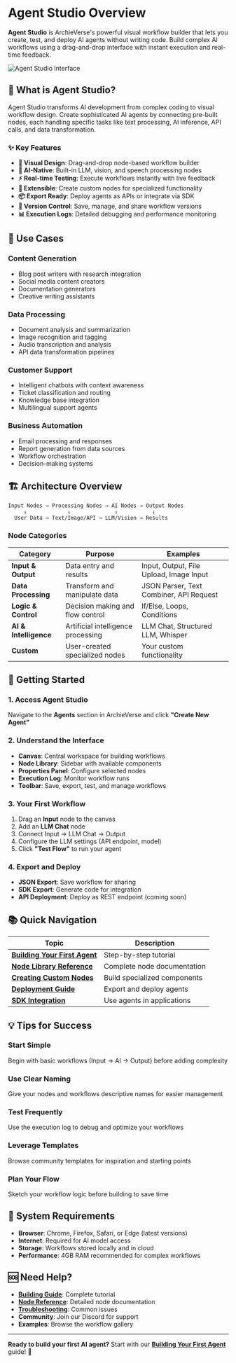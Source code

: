 # Agent Studio Overview

**Agent Studio** is ArchieVerse's powerful visual workflow builder that lets you create, test, and deploy AI agents without writing code. Build complex AI workflows using a drag-and-drop interface with instant execution and real-time feedback.

![Agent Studio Interface](../assets/agent-studio-overview.png)

## 🚀 What is Agent Studio?

Agent Studio transforms AI development from complex coding to visual workflow design. Create sophisticated AI agents by connecting pre-built nodes, each handling specific tasks like text processing, AI inference, API calls, and data transformation.

### ✨ Key Features

- **🎨 Visual Design**: Drag-and-drop node-based workflow builder
- **🧠 AI-Native**: Built-in LLM, vision, and speech processing nodes  
- **⚡ Real-time Testing**: Execute workflows instantly with live feedback
- **🔧 Extensible**: Create custom nodes for specialized functionality
- **📦 Export Ready**: Deploy agents as APIs or integrate via SDK
- **🔄 Version Control**: Save, manage, and share workflow versions
- **📊 Execution Logs**: Detailed debugging and performance monitoring

## 🎯 Use Cases

### **Content Generation**
- Blog post writers with research integration
- Social media content creators
- Documentation generators
- Creative writing assistants

### **Data Processing**
- Document analysis and summarization  
- Image recognition and tagging
- Audio transcription and analysis
- API data transformation pipelines

### **Customer Support**
- Intelligent chatbots with context awareness
- Ticket classification and routing
- Knowledge base integration
- Multilingual support agents

### **Business Automation**
- Email processing and responses
- Report generation from data sources
- Workflow orchestration
- Decision-making systems

## 🏗️ Architecture Overview

```
Input Nodes → Processing Nodes → AI Nodes → Output Nodes
     ↓             ↓              ↓           ↓
  User Data → Text/Image/API → LLM/Vision → Results
```

### **Node Categories**

| Category | Purpose | Examples |
|----------|---------|----------|
| **Input & Output** | Data entry and results | Input, Output, File Upload, Image Input |
| **Data Processing** | Transform and manipulate data | JSON Parser, Text Combiner, API Request |
| **Logic & Control** | Decision making and flow control | If/Else, Loops, Conditions |
| **AI & Intelligence** | Artificial intelligence processing | LLM Chat, Structured LLM, Whisper |
| **Custom** | User-created specialized nodes | Your custom functionality |

## 🚀 Getting Started

### **1. Access Agent Studio**
Navigate to the **Agents** section in ArchieVerse and click **"Create New Agent"**

### **2. Understand the Interface**
- **Canvas**: Central workspace for building workflows
- **Node Library**: Sidebar with available components
- **Properties Panel**: Configure selected nodes
- **Execution Log**: Monitor workflow runs
- **Toolbar**: Save, export, test, and manage workflows

### **3. Your First Workflow**
1. Drag an **Input** node to the canvas
2. Add an **LLM Chat** node
3. Connect Input → LLM Chat → Output
4. Configure the LLM settings (API endpoint, model)
5. Click **"Test Flow"** to run your agent

### **4. Export and Deploy**
- **JSON Export**: Save workflow for sharing
- **SDK Export**: Generate code for integration
- **API Deployment**: Deploy as REST endpoint (coming soon)

## 📚 Quick Navigation

| Topic | Description |
|-------|-------------|
| **[Building Your First Agent](building-agents.md)** | Step-by-step tutorial |
| **[Node Library Reference](node-library.md)** | Complete node documentation |
| **[Creating Custom Nodes](custom-nodes.md)** | Build specialized components |
| **[Deployment Guide](deployment.md)** | Export and deploy agents |
| **[SDK Integration](sdk-usage.md)** | Use agents in applications |

## 💡 Tips for Success

### **Start Simple**
Begin with basic workflows (Input → AI → Output) before adding complexity

### **Use Clear Naming**
Give your nodes and workflows descriptive names for easier management

### **Test Frequently** 
Use the execution log to debug and optimize your workflows

### **Leverage Templates**
Browse community templates for inspiration and starting points

### **Plan Your Flow**
Sketch your workflow logic before building to save time

## 🔧 System Requirements

- **Browser**: Chrome, Firefox, Safari, or Edge (latest versions)
- **Internet**: Required for AI model access
- **Storage**: Workflows stored locally and in cloud
- **Performance**: 4GB RAM recommended for complex workflows

## 🆘 Need Help?

- **[Building Guide](building-agents.md)**: Complete tutorial
- **[Node Reference](node-library.md)**: Detailed node documentation  
- **[Troubleshooting](../troubleshooting/README.md)**: Common issues
- **Community**: Join our Discord for support
- **Examples**: Browse the workflow gallery

---

**Ready to build your first AI agent?** Start with our **[Building Your First Agent](building-agents.md)** guide! 🚀 